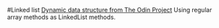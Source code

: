 #Linked list
[Dynamic data structure from The Odin Project](http://www.theodinproject.com/ruby-programming/linked-lists)
Using regular array methods as LinkedList methods.
